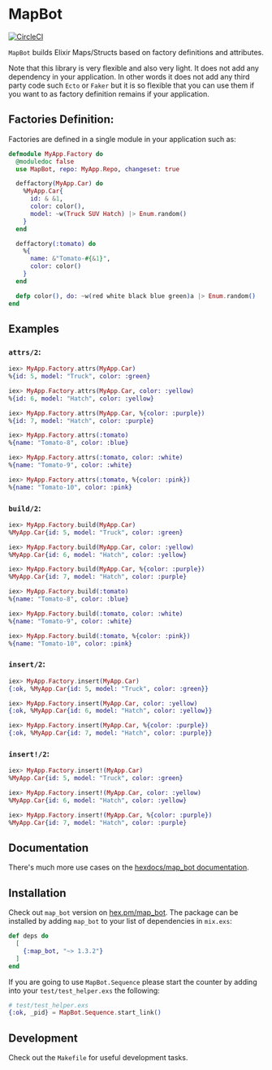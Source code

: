 # MapBot

[![CircleCI](https://circleci.com/gh/vnegrisolo/map_bot.svg?style=svg)](https://circleci.com/gh/vnegrisolo/map_bot)

`MapBot` builds Elixir Maps/Structs based on factory definitions and attributes.

Note that this library is very flexible and also very light. It does not add any dependency in your application. In other words it does not add any third party code such `Ecto` or `Faker` but it is so flexible that you can use them if you want to as factory definition remains if your application.

## Factories Definition:

Factories are defined in a single module in your application such as:

```elixir
defmodule MyApp.Factory do
  @moduledoc false
  use MapBot, repo: MyApp.Repo, changeset: true

  deffactory(MyApp.Car) do
    %MyApp.Car{
      id: & &1,
      color: color(),
      model: ~w(Truck SUV Hatch) |> Enum.random()
    }
  end

  deffactory(:tomato) do
    %{
      name: &"Tomato-#{&1}",
      color: color()
    }
  end

  defp color(), do: ~w(red white black blue green)a |> Enum.random()
end
```

## Examples

### `attrs/2`:

```elixir
iex> MyApp.Factory.attrs(MyApp.Car)
%{id: 5, model: "Truck", color: :green}

iex> MyApp.Factory.attrs(MyApp.Car, color: :yellow)
%{id: 6, model: "Hatch", color: :yellow}

iex> MyApp.Factory.attrs(MyApp.Car, %{color: :purple})
%{id: 7, model: "Hatch", color: :purple}

iex> MyApp.Factory.attrs(:tomato)
%{name: "Tomato-8", color: :blue}

iex> MyApp.Factory.attrs(:tomato, color: :white)
%{name: "Tomato-9", color: :white}

iex> MyApp.Factory.attrs(:tomato, %{color: :pink})
%{name: "Tomato-10", color: :pink}
```

### `build/2`:

```elixir
iex> MyApp.Factory.build(MyApp.Car)
%MyApp.Car{id: 5, model: "Truck", color: :green}

iex> MyApp.Factory.build(MyApp.Car, color: :yellow)
%MyApp.Car{id: 6, model: "Hatch", color: :yellow}

iex> MyApp.Factory.build(MyApp.Car, %{color: :purple})
%MyApp.Car{id: 7, model: "Hatch", color: :purple}

iex> MyApp.Factory.build(:tomato)
%{name: "Tomato-8", color: :blue}

iex> MyApp.Factory.build(:tomato, color: :white)
%{name: "Tomato-9", color: :white}

iex> MyApp.Factory.build(:tomato, %{color: :pink})
%{name: "Tomato-10", color: :pink}
```

### `insert/2`:

```elixir
iex> MyApp.Factory.insert(MyApp.Car)
{:ok, %MyApp.Car{id: 5, model: "Truck", color: :green}}

iex> MyApp.Factory.insert(MyApp.Car, color: :yellow)
{:ok, %MyApp.Car{id: 6, model: "Hatch", color: :yellow}}

iex> MyApp.Factory.insert(MyApp.Car, %{color: :purple})
{:ok, %MyApp.Car{id: 7, model: "Hatch", color: :purple}}
```

### `insert!/2`:

```elixir
iex> MyApp.Factory.insert!(MyApp.Car)
%MyApp.Car{id: 5, model: "Truck", color: :green}

iex> MyApp.Factory.insert!(MyApp.Car, color: :yellow)
%MyApp.Car{id: 6, model: "Hatch", color: :yellow}

iex> MyApp.Factory.insert!(MyApp.Car, %{color: :purple})
%MyApp.Car{id: 7, model: "Hatch", color: :purple}
```

## Documentation

There's much more use cases on the [hexdocs/map_bot documentation][hexdocs-map_bot].

## Installation

Check out `map_bot` version on [hex.pm/map_bot][hex-pm-map_bot]. The package can be installed by adding `map_bot` to your list of dependencies in `mix.exs`:

```elixir
def deps do
  [
    {:map_bot, "~> 1.3.2"}
  ]
end
```

If you are going to use `MapBot.Sequence` please start the counter by adding into your `test/test_helper.exs` the following:

```elixir
# test/test_helper.exs
{:ok, _pid} = MapBot.Sequence.start_link()
```

## Development

Check out the `Makefile` for useful development tasks.

<!-- Links & Images -->
[hex-pm-map_bot]: https://hex.pm/packages/map_bot 'MapBot on Hex'
[hexdocs-map_bot]: https://hexdocs.pm/map_bot/ 'MapBot on HexDocs'
